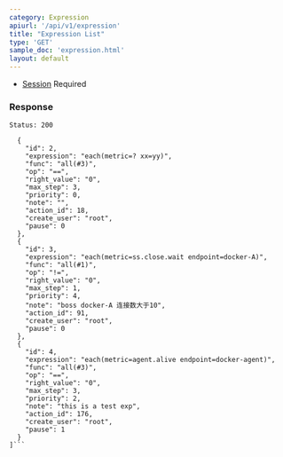 ```yaml
---
category: Expression
apiurl: '/api/v1/expression'
title: "Expression List"
type: 'GET'
sample_doc: 'expression.html'
layout: default
---
```


* [Session](#/authentication) Required

### Response

```Status: 200```
```[
  {
    "id": 2,
    "expression": "each(metric=? xx=yy)",
    "func": "all(#3)",
    "op": "==",
    "right_value": "0",
    "max_step": 3,
    "priority": 0,
    "note": "",
    "action_id": 18,
    "create_user": "root",
    "pause": 0
  },
  {
    "id": 3,
    "expression": "each(metric=ss.close.wait endpoint=docker-A)",
    "func": "all(#1)",
    "op": "!=",
    "right_value": "0",
    "max_step": 1,
    "priority": 4,
    "note": "boss docker-A 连接数大于10",
    "action_id": 91,
    "create_user": "root",
    "pause": 0
  },
  {
    "id": 4,
    "expression": "each(metric=agent.alive endpoint=docker-agent)",
    "func": "all(#3)",
    "op": "==",
    "right_value": "0",
    "max_step": 3,
    "priority": 2,
    "note": "this is a test exp",
    "action_id": 176,
    "create_user": "root",
    "pause": 1
  }
]```
